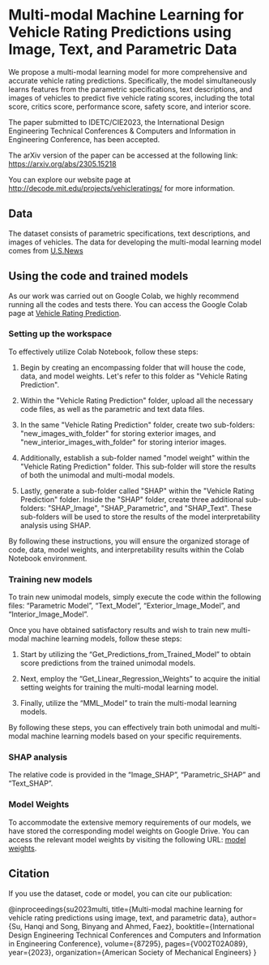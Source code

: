 # Multi-modal Machine Learning for Vehicle Rating Predictions using Image, Text, and Parametric Data

We propose a multi-modal learning model for more comprehensive and accurate vehicle rating predictions. Specifically, the model simultaneously learns features from the parametric specifications, text descriptions, and images of vehicles to predict five vehicle rating scores, including the total score, critics score, performance score, safety score, and interior score.

The paper submitted to IDETC/CIE2023, the International Design Engineering Technical Conferences & Computers and Information in Engineering Conference, has been accepted. 

The arXiv version of the paper can be accessed at the following link: https://arxiv.org/abs/2305.15218

You can explore our website page at http://decode.mit.edu/projects/vehicleratings/ for more information.


## Data

The dataset consists of parametric specifications, text descriptions, and images of vehicles. The data for developing the multi-modal learning model
comes from [U.S.News](https://cars.usnews.com/cars-trucks)

## Using the code and trained models

As our work was carried out on Google Colab, we highly recommend running all the codes and tests there. You can access the Google Colab page at [Vehicle Rating Prediction](https://drive.google.com/drive/folders/1hPsnMsdDR2U8lBSR68IJv6E4qkHGvcHO?usp=sharing).

### Setting up the workspace

To effectively utilize Colab Notebook, follow these steps:

1. Begin by creating an encompassing folder that will house the code, data, and model weights. Let's refer to this folder as "Vehicle Rating Prediction".

2. Within the "Vehicle Rating Prediction" folder, upload all the necessary code files, as well as the parametric and text data files.

3. In the same "Vehicle Rating Prediction" folder, create two sub-folders: "new_images_with_folder" for storing exterior images, and "new_interior_images_with_folder" for storing interior images.

4. Additionally, establish a sub-folder named "model weight" within the "Vehicle Rating Prediction" folder. This sub-folder will store the results of both the unimodal and multi-modal models.

5. Lastly, generate a sub-folder called "SHAP" within the "Vehicle Rating Prediction" folder. Inside the "SHAP" folder, create three additional sub-folders: "SHAP_Image", "SHAP_Parametric", and "SHAP_Text". These sub-folders will be used to store the results of the model interpretability analysis using SHAP.

By following these instructions, you will ensure the organized storage of code, data, model weights, and interpretability results within the Colab Notebook environment.

### Training new models

To train new unimodal models, simply execute the code within the following files: “Parametric Model”, “Text_Model”, “Exterior_Image_Model”, and “Interior_Image_Model”.

Once you have obtained satisfactory results and wish to train new multi-modal machine learning models, follow these steps:

1. Start by utilizing the “Get_Predictions_from_Trained_Model” to obtain score predictions from the trained unimodal models.

2. Next, employ the “Get_Linear_Regression_Weights” to acquire the initial setting weights for training the multi-modal learning model.

3. Finally, utilize the “MML_Model” to train the multi-modal learning models.

By following these steps, you can effectively train both unimodal and multi-modal machine learning models based on your specific requirements.

<!-- To train new unimodal models, simply execute the code within the following files: [Parametric Model](code/Parametric_Model.ipynb), [Text_Model](code/Text_Model.ipynb), [Exterior_Image_Model](code/Exterior_Image_Model.ipynb), and [Interior_Image_Model](code/Interior_Image_Model.ipynb).

Once you have obtained satisfactory results and wish to train new multi-modal machine learning models, follow these steps:

1. Start by utilizing the [Get_Predictions_from_Trained_Model](code/Get_Predictions_from_Trained_Model.ipynb) to obtain score predictions from the trained unimodal models.

2. Next, employ the [Get_Linear_Regression_Weights](code/Get_Linear_Regression_Weights.ipynb) to acquire the initial setting weights for training the multi-modal learning model.

3. Finally, utilize the [MML_Model](code/MML_Model.ipynb) to train the multi-modal learning models.

By following these steps, you can effectively train both unimodal and multi-modal machine learning models based on your specific requirements. -->

### SHAP analysis

The relative code is provided in the “Image_SHAP”, “Parametric_SHAP” and “Text_SHAP”.

<!-- The relative code is provided in the [Image_SHAP](code/0_Image_SHAP.ipynb), [Parametric_SHAP](code/0_Parametric_SHAP.ipynb) and [Text_SHAP](code/0_Text_SHAP_pytorch.ipynb). -->

### Model Weights

To accommodate the extensive memory requirements of our models, we have stored the corresponding model weights on Google Drive. You can access the relevant model weights by visiting the following URL: [model weights](https://drive.google.com/drive/folders/1rPnwaib5kEDgx0ThQLfJgNYx8qKuibgC?usp=sharing).

## Citation

If you use the dataset, code or model, you can cite our publication:

@inproceedings{su2023multi,
  title={Multi-modal machine learning for vehicle rating predictions using image, text, and parametric data},
  author={Su, Hanqi and Song, Binyang and Ahmed, Faez},
  booktitle={International Design Engineering Technical Conferences and Computers and Information in Engineering Conference},
  volume={87295},
  pages={V002T02A089},
  year={2023},
  organization={American Society of Mechanical Engineers}
}
